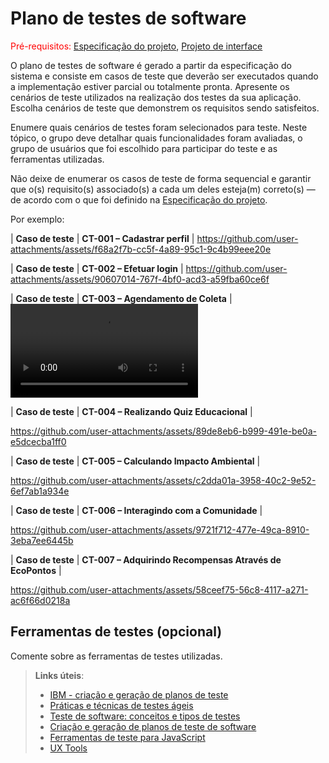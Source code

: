 # Plano de testes de software

<span style="color:red">Pré-requisitos: <a href="03-Product-design.md"> Especificação do projeto</a></span>, <a href="05-Projeto-interface.md"> Projeto de interface</a>

O plano de testes de software é gerado a partir da especificação do sistema e consiste em casos de teste que deverão ser executados quando a implementação estiver parcial ou totalmente pronta. Apresente os cenários de teste utilizados na realização dos testes da sua aplicação. Escolha cenários de teste que demonstrem os requisitos sendo satisfeitos.

Enumere quais cenários de testes foram selecionados para teste. Neste tópico, o grupo deve detalhar quais funcionalidades foram avaliadas, o grupo de usuários que foi escolhido para participar do teste e as ferramentas utilizadas.

Não deixe de enumerar os casos de teste de forma sequencial e garantir que o(s) requisito(s) associado(s) a cada um deles esteja(m) correto(s) — de acordo com o que foi definido na <a href="03-Product-design.md">Especificação do projeto</a>.

Por exemplo:

| **Caso de teste**  | **CT-001 – Cadastrar perfil**  |
https://github.com/user-attachments/assets/f68a2f7b-cc5f-4a89-95c1-9c4b99eee20e

| **Caso de teste**  | **CT-002 – Efetuar login**  |
https://github.com/user-attachments/assets/90607014-767f-4bf0-acd3-a59fba60ce6f

| **Caso de teste**  | **CT-003 – Agendamento de Coleta**  |
<video controls src="Agendamento de Coleta.mp4" title="Title"></video>

| **Caso de teste**  | **CT-004 – Realizando Quiz Educacional**  |

https://github.com/user-attachments/assets/89de8eb6-b999-491e-be0a-e5dcecba1ff0

| **Caso de teste**  | **CT-005 – Calculando Impacto Ambiental**  |

https://github.com/user-attachments/assets/c2dda01a-3958-40c2-9e52-6ef7ab1a934e

| **Caso de teste**  | **CT-006 – Interagindo com a Comunidade**  |

https://github.com/user-attachments/assets/9721f712-477e-49ca-8910-3eba7ee6445b

| **Caso de teste**  | **CT-007 – Adquirindo Recompensas Através de EcoPontos**  |

https://github.com/user-attachments/assets/58ceef75-56c8-4117-a271-ac6f66d0218a


## Ferramentas de testes (opcional)

Comente sobre as ferramentas de testes utilizadas.
 
> **Links úteis**:
> - [IBM - criação e geração de planos de teste](https://www.ibm.com/developerworks/br/local/rational/criacao_geracao_planos_testes_software/index.html)
> - [Práticas e técnicas de testes ágeis](http://assiste.serpro.gov.br/serproagil/Apresenta/slides.pdf)
> - [Teste de software: conceitos e tipos de testes](https://blog.onedaytesting.com.br/teste-de-software/)
> - [Criação e geração de planos de teste de software](https://www.ibm.com/developerworks/br/local/rational/criacao_geracao_planos_testes_software/index.html)
> - [Ferramentas de teste para JavaScript](https://geekflare.com/javascript-unit-testing/)
> - [UX Tools](https://uxdesign.cc/ux-user-research-and-user-testing-tools-2d339d379dc7)
